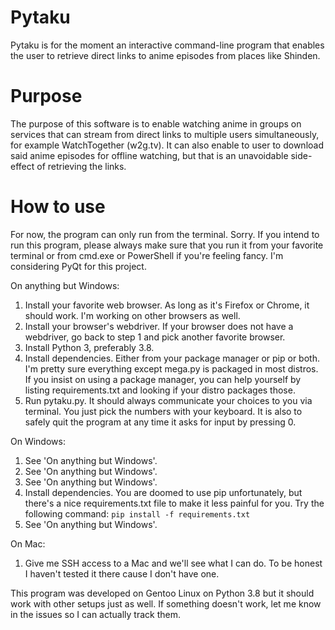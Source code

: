 # Pytaku

Pytaku is for the moment an interactive command-line program that enables the user to retrieve direct links to anime episodes from places like Shinden.

# Purpose

The purpose of this software is to enable watching anime in groups on services that can stream from direct links to multiple users simultaneously, for example WatchTogether (w2g.tv).
It can also enable to user to download said anime episodes for offline watching, but that is an unavoidable side-effect of retrieving the links.

# How to use

For now, the program can only run from the terminal. Sorry. If you intend to run this program, please always make sure that you run it from your favorite terminal or from cmd.exe or PowerShell if you're feeling fancy. I'm considering PyQt for this project.

On anything but Windows:
1. Install your favorite web browser. As long as it's Firefox or Chrome, it should work. I'm working on other browsers as well.
2. Install your browser's webdriver. If your browser does not have a webdriver, go back to step 1 and pick another favorite browser.
3. Install Python 3, preferably 3.8.
4. Install dependencies. Either from your package manager or pip or both. I'm pretty sure everything except mega.py is packaged in most distros. If you insist on using a package manager, you can help yourself by listing requirements.txt and looking if your distro packages those.
5. Run pytaku.py. It should always communicate your choices to you via terminal. You just pick the numbers with your keyboard. It is also to safely quit the program at any time it asks for input by pressing 0.

On Windows:
1. See 'On anything but Windows'.
2. See 'On anything but Windows'.
3. See 'On anything but Windows'.
4. Install dependencies. You are doomed to use pip unfortunately, but there's a nice requirements.txt file to make it less painful for you. Try the following command:
`pip install -f requirements.txt`
5. See 'On anything but Windows'.

On Mac:
1. Give me SSH access to a Mac and we'll see what I can do. To be honest I haven't tested it there cause I don't have one.

This program was developed on Gentoo Linux on Python 3.8 but it should work with other setups just as well. If something doesn't work, let me know in the issues so I can actually track them.
